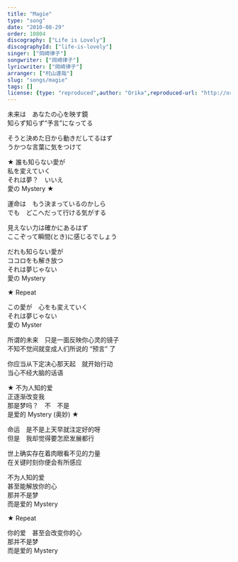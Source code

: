 ```yaml
---
title: "Magie"
type: "song"
date: "2010-08-29"
order: 10804
discography: ["Life is Lovely"]
discographyId: ["life-is-lovely"]
singer: ["岡崎律子"]
songwriter: ["岡崎律子"]
lyricwriter: ["岡崎律子"]
arranger: ["村山達哉"]
slug: "songs/magie"
tags: []
license: {type: "reproduced",author: "Orika",reproduced-url: "http://orikamushi.myweb.hinet.net/",reproduced-website: "織歌蟲網站"}
---
```


未来は　あなたの心を映す鏡   
知らず知らず“予言”になってる   
  
そうと決めた日から動きだしてるはず   
うかつな言葉に気をつけて   
  
★ 誰も知らない愛が   
私を変えていく   
それは夢？　いいえ   
愛の Mystery ★  
  
運命は　もう決まっているのかしら   
でも　どこへだって行ける気がする   
  
見えない力は確かにあるはず   
ここぞって瞬間(とき)に感じるでしょう   
  
だれも知らない愛が   
ココロをも解き放つ   
それは夢じゃない   
愛の Mystery   
  
★ Repeat   
  
この愛が　心をも変えていく   
それは夢じゃない   
愛の Myster  
  
  <!-- 翻译 -->

所谓的未来　只是一面反映你心灵的镜子  
不知不觉间就变成人们所说的 “预言” 了   
  
你应当从下定决心那天起　就开始行动  
当心不经大脑的话语  
  
★ 不为人知的爱  
正逐渐改变我  
那是梦吗？　不　不是  
是爱的 Mystery (奥妙) ★  
  
命运　是不是上天早就注定好的呀  
但是　我却觉得要怎麽发展都行  
  
世上确实存在着肉眼看不见的力量  
在关键时刻你便会有所感应  
  
不为人知的爱  
甚至能解放你的心  
那并不是梦  
而是爱的 Mystery  
  
★ Repeat   
  
你的爱　甚至会改变你的心  
那并不是梦  
而是爱的 Mystery
